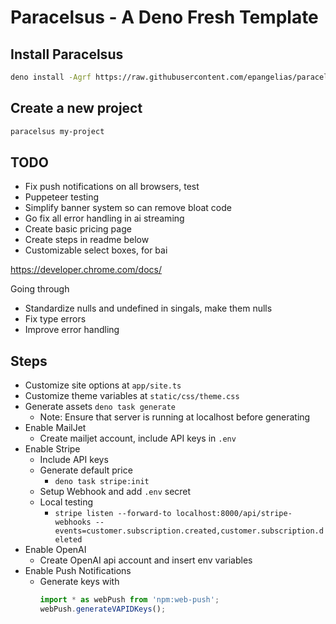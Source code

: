 # Paracelsus - A Deno Fresh Template

## Install Paracelsus

```bash
deno install -Agrf https://raw.githubusercontent.com/epangelias/paracelsus/refs/heads/main/tasks/paracelsus.ts
```

## Create a new project

```bash
paracelsus my-project
```

## TODO

- Fix push notifications on all browsers, test
- Puppeteer testing
- Simplify banner system so can remove bloat code
- Go fix all error handling in ai streaming
- Create basic pricing page
- Create steps in readme below
- Customizable select boxes, for bai

https://developer.chrome.com/docs/

Going through

- Standardize nulls and undefined in singals, make them nulls
- Fix type errors
- Improve error handling

## Steps

- Customize site options at `app/site.ts`
- Customize theme variables at `static/css/theme.css`
- Generate assets `deno task generate`
  - Note: Ensure that server is running at localhost before generating
- Enable MailJet
  - Create mailjet account, include API keys in `.env`
- Enable Stripe
  - Include API keys
  - Generate default price
    - `deno task stripe:init`
  - Setup Webhook and add `.env` secret
  - Local testing
    - `stripe listen --forward-to localhost:8000/api/stripe-webhooks --events=customer.subscription.created,customer.subscription.deleted`
- Enable OpenAI
  - Create OpenAI api account and insert env variables
- Enable Push Notifications
  - Generate keys with
    ```ts
    import * as webPush from 'npm:web-push';
    webPush.generateVAPIDKeys();
    ```
